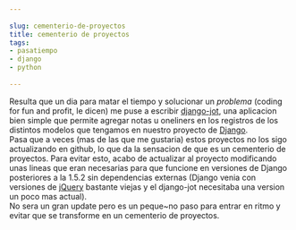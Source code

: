 ```yaml
---
  
slug: cementerio-de-proyectos  
title: cementerio de proyectos  
tags:  
- pasatiempo  
- django  
- python  
  
---
```

  
Resulta que un dia para matar el tiempo y solucionar un *problema* (coding for fun and profit, le dicen) me puse a escribir [django-jot](https://github.com/lvm/django-jot), una aplicacion bien simple que permite agregar notas u oneliners en los registros de los distintos modelos que tengamos en nuestro proyecto de [Django](https://www.djangoproject.com/).  
Pasa que a veces (mas de las que me gustaria) estos proyectos no los sigo actualizando en github, lo que da la sensacion de que es un cementerio de proyectos. Para evitar esto, acabo de actualizar al proyecto modificando unas lineas que eran necesarias para que funcione en versiones de Django posteriores a la 1.5.2 sin dependencias externas (Django venia con versiones de [jQuery](http://jquery.com/) bastante viejas y el django-jot necesitaba una version un poco mas actual).   
No sera un gran update pero es un peque~no paso para entrar en ritmo y evitar que se transforme en un cementerio de proyectos.
